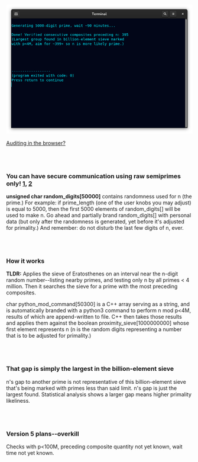 <!--
Generates 500-50k-digit prime checked with p<4M and preceded by ~399 verified
consecutive composites (largest group found in billion-element sieve.)
-->



<p align="center">
  <img src="https://raw.githubusercontent.com/compromise-evident/ProximitySieve/main/Other/Terminal_a438435ae6fd19ed6eabacd2601c662270288d067fb42481101a0e6ce67859f1.png">
</p>

[Auditing in the browser?](https://coliru.stacked-crooked.com/a/36d064a21f485255)

<br>
<br>

### You can have secure communication using raw semiprimes only! [1](https://twitter.com/redNVR/status/1715952926626103454), [2](https://github.com/compromise-evident/WhatNot/blob/main/Primality-adjusting%20branded%20strings.pdf)

**unsigned char random_digits[50000]** contains randomness used for n (the prime.) For example:
if prime_length (one of the user knobs you may adjust) is equal to 5000, then the first 5000
elements of random_digits[] will be used to make n. Go ahead and partially brand random_digits[]
with personal data (but only after the randomness is generated, yet before it's adjusted for primality.)
And remember: do not disturb the last few digits of n, ever.

<br>
<br>

### How it works

**TLDR:** Applies the sieve of Eratosthenes on an  interval near the n-digit
random number--listing nearby primes, and testing only n by all primes < 4 million.
Then it searches the sieve for a prime with the most preceding composites.

char python_mod_command[50300] is a C++ array serving as a string, and is automatically
branded with a python3 command to perform n mod p<4M, results of which are append-written
to file. C++ then takes those results and applies them against the boolean proximity_sieve[1000000000]
whose first element represents n (n is the random digits representing a number that is to be
adjusted for primality.)

<br>
<br>

### That gap is simply the largest in the billion-element sieve

n's gap to another prime is not representative of this billion-element sieve
that's being marked with primes less than said limit. n's gap is just the
largest found. Statistical analysis shows a larger gap means higher primality likeliness.

<br>
<br>

### Version 5 plans--overkill

Checks with p<100M, preceding composite quantity not yet known, wait time not yet known.
